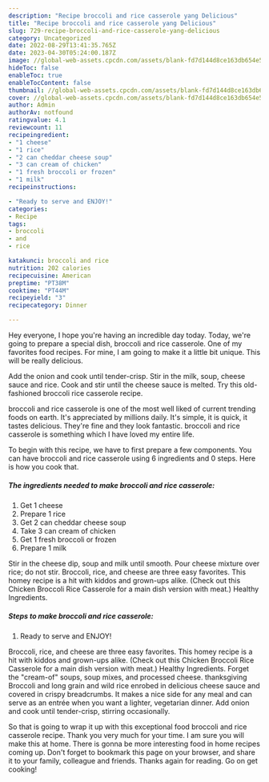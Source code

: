 ```yaml
---
description: "Recipe broccoli and rice casserole yang Delicious"
title: "Recipe broccoli and rice casserole yang Delicious"
slug: 729-recipe-broccoli-and-rice-casserole-yang-delicious
category: Uncategorized
date: 2022-08-29T13:41:35.765Z
date: 2023-04-30T05:24:00.187Z
image: //global-web-assets.cpcdn.com/assets/blank-fd7d144d8ce163db654e5a02c40b08a2775adb7897d16e4062681dc7e1b2800f.png
hideToc: false
enableToc: true
enableTocContent: false
thumbnail: //global-web-assets.cpcdn.com/assets/blank-fd7d144d8ce163db654e5a02c40b08a2775adb7897d16e4062681dc7e1b2800f.png
cover: //global-web-assets.cpcdn.com/assets/blank-fd7d144d8ce163db654e5a02c40b08a2775adb7897d16e4062681dc7e1b2800f.png
author: Admin
authorAv: notfound
ratingvalue: 4.1
reviewcount: 11
recipeingredient:
- "1 cheese"
- "1 rice"
- "2 can cheddar cheese soup"
- "3 can cream of chicken"
- "1 fresh broccoli or frozen"
- "1 milk"
recipeinstructions:

- "Ready to serve and ENJOY!"
categories:
- Recipe
tags:
- broccoli
- and
- rice

katakunci: broccoli and rice 
nutrition: 202 calories
recipecuisine: American
preptime: "PT38M"
cooktime: "PT44M"
recipeyield: "3"
recipecategory: Dinner

---
```



Hey everyone, I hope you're having an incredible day today. Today, we're going to prepare a special dish, broccoli and rice casserole. One of my favorites food recipes. For mine, I am going to make it a little bit unique. This will be really delicious.

Add the onion and cook until tender-crisp. Stir in the milk, soup, cheese sauce and rice. Cook and stir until the cheese sauce is melted. Try this old-fashioned broccoli rice casserole recipe.

broccoli and rice casserole is one of the most well liked of current trending foods on earth. It's appreciated by millions daily. It's simple, it is quick, it tastes delicious. They're fine and they look fantastic. broccoli and rice casserole is something which I have loved my entire life.


To begin with this recipe, we have to first prepare a few components. You can have broccoli and rice casserole using 6 ingredients and 0 steps. Here is how you cook that.

<!--inarticleads1-->

##### The ingredients needed to make broccoli and rice casserole:

1. Get 1 cheese
1. Prepare 1 rice
1. Get 2 can cheddar cheese soup
1. Take 3 can cream of chicken
1. Get 1 fresh broccoli or frozen
1. Prepare 1 milk


Stir in the cheese dip, soup and milk until smooth. Pour cheese mixture over rice; do not stir. Broccoli, rice, and cheese are three easy favorites. This homey recipe is a hit with kiddos and grown-ups alike. (Check out this Chicken Broccoli Rice Casserole for a main dish version with meat.) Healthy Ingredients. 

<!--inarticleads2-->

##### Steps to make broccoli and rice casserole:


1. Ready to serve and ENJOY!

Broccoli, rice, and cheese are three easy favorites. This homey recipe is a hit with kiddos and grown-ups alike. (Check out this Chicken Broccoli Rice Casserole for a main dish version with meat.) Healthy Ingredients. Forget the &#34;cream-of&#34; soups, soup mixes, and processed cheese. thanksgiving Broccoli and long grain and wild rice enrobed in delicious cheese sauce and covered in crispy breadcrumbs. It makes a nice side for any meal and can serve as an entrée when you want a lighter, vegetarian dinner. Add onion and cook until tender-crisp, stirring occasionally. 

So that is going to wrap it up with this exceptional food broccoli and rice casserole recipe. Thank you very much for your time. I am sure you will make this at home. There is gonna be more interesting food in home recipes coming up. Don't forget to bookmark this page on your browser, and share it to your family, colleague and friends. Thanks again for reading. Go on get cooking!
